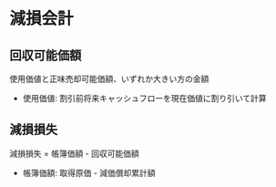 # 減損会計

## 回収可能価額
使用価値と正味売却可能価額、いずれか大きい方の金額

* 使用価値: 割引前将来キャッシュフローを現在価値に割り引いて計算

## 減損損失

減損損失 = 帳簿価額 - 回収可能価額

* 帳簿価額: 取得原価 - 減価償却累計額

